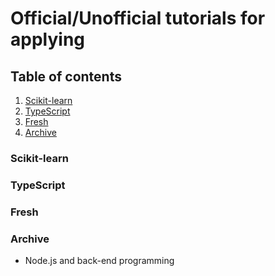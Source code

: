 # Official/Unofficial tutorials for applying

## Table of contents
1. [Scikit-learn](#scikit-learn)
1. [TypeScript](#typescript)
1. [Fresh](#fresh)
1. [Archive](#archive)

### Scikit-learn

### TypeScript

### Fresh

### Archive
- Node.js and back-end programming
